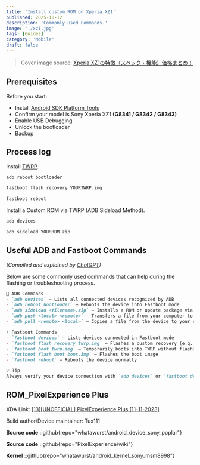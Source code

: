 ```yaml
---
title: 'Install custom ROM on Xperia XZ1'
published: 2025-10-12
description: 'Commonly Used Commands.'
image: './xz1.jpg'
tags: [Guides]
category: 'Mobile'
draft: false
---
```


> Cover image source: [Xperia XZ1の特徴（スペック・機能）価格まとめ！](https://www.nicosuma.com/magazine/xperia-xz1-spec)

## Prerequisites
Before you start:
- Install [Android SDK Platform Tools](https://developer.android.com/tools/releases/platform-tools)
- Confirm your model is Sony Xperia XZ1 **(G8341 / G8342 / G8343)**
- Enable USB Debugging
- Unlock the bootloader
- Backup


## Process log
Install [TWRP](https://twrp.me/Devices/Sony/).
```markdown
adb reboot bootloader
```

```markdown
fastboot flash recovery YOURTWRP.img
```

```markdown
fastboot reboot
```

Install a Custom ROM via TWRP (ADB Sideload Method).
```markdown
adb devices
```

```markdown
adb sideload YOURROM.zip
```

## Useful ADB and Fastboot Commands
_(Compiled and explained by [ChatGPT](https://chatgpt.com/))_

Below are some commonly used commands that can help during the flashing or troubleshooting process.
```markdown
📱 ADB Commands
- `adb devices` — Lists all connected devices recognized by ADB  
- `adb reboot bootloader` — Reboots the device into Fastboot mode  
- `adb sideload <filename>.zip` — Installs a ROM or update package via ADB sideload  
- `adb push <local> <remote>` — Transfers a file from your computer to the device  
- `adb pull <remote> <local>` — Copies a file from the device to your computer  

⚡ Fastboot Commands
- `fastboot devices` — Lists devices connected in Fastboot mode  
- `fastboot flash recovery twrp.img` — Flashes a custom recovery (e.g., TWRP)  
- `fastboot boot twrp.img` — Temporarily boots into TWRP without flashing it  
- `fastboot flash boot boot.img` — Flashes the boot image  
- `fastboot reboot` — Reboots the device normally  

💡 Tip
Always verify your device connection with `adb devices` or `fastboot devices` before running any flash commands.
```

## ROM_PixelExperience Plus
XDA Link: [[13][UNOFFICIAL] PixelExperience Plus [11-11-2023]](https://xdaforums.com/t/13-unofficial-pixelexperience-plus-11-11-2023.4509165/)

Build author/Device maintainer: Tux111

**Source code**
::github{repo="whatawurst/android_device_sony_poplar"}

**Source code**
::github{repo="PixelExperience/wiki"}

**Kernel**
::github{repo="whatawurst/android_kernel_sony_msm8998"}
